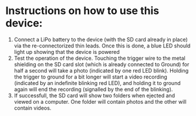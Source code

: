 # Instructions on how to use this device:

1. Connect a LiPo battery to the device (with the SD card already in place) via the re-connectorized thin leads. Once this is done, a blue LED should light up showing that the device is powered
2. Test the operation of the device. Touching the trigger wire to the metal shielding on the SD card slot (which is already connected to Ground) for half a second will take a photo (indicated by one red LED blink). Holding the trigger to ground for a bit longer will start a video recording (indicated by an indefinite blinking red LED), and holding it to ground again will end the recording (signalled by the end of the blinking).
3. If successfull, the SD card will show two folders when ejected and viewed on a computer. One folder will contain photos and the other will contain videos.
